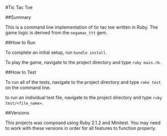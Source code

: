 #Tic Tac Toe

##Summary

This is a command line implementation of tic tac toe written in Ruby. The game logic is derived from the `negamax_ttt` gem.

##How to Run

To complete an initial setup, run `bundle install`.

To play the game, navigate to the project directory and type `ruby main.rb`.

##How to Test

To run all of the tests, navigate to the project directory and type `rake test` on the command line.

to run an individual test file, navigate to the project directory and type `ruby test/<file_name>`.

##Versions

This projects was composed using Ruby 2.1.2 and Minitest. You may need to work with these versions in order for all features to function properly.
